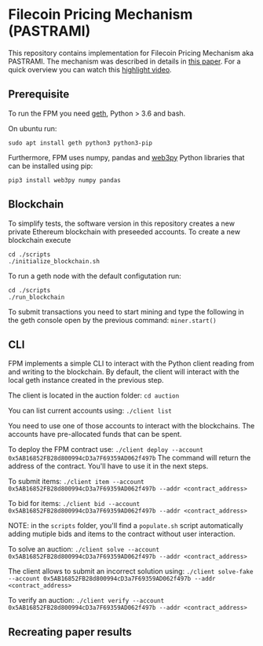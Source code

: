 # Filecoin Pricing Mechanism (PASTRAMI)

This repository contains implementation for Filecoin Pricing Mechanism aka PASTRAMI. The mechanism was described in details in [this paper](https://arxiv.org/pdf/2004.06403.pdf). For a quick overview you can watch this [highlight video](https://www.youtube.com/watch?v=hM1afoJ4KCI).

## Prerequisite
To run the FPM you need [geth](https://geth.ethereum.org/downloads/), Python > 3.6 and bash.

On ubuntu run:

```sudo apt install geth python3 python3-pip```

Furthermore, FPM uses numpy, pandas and [web3py](https://github.com/ethereum/web3.py) Python libraries that can be installed using pip:

`pip3 install web3py numpy pandas`

## Blockchain

To simplify tests, the software version in this repository creates a new private Ethereum blockchain with preseeded accounts. To create a new blockchain execute
```
cd ./scripts
./initialize_blockchain.sh
```

To run a geth node with the default configutation run:
``` 
cd ./scripts
./run_blockchain
```

To submit transactions you need to start mining and type the following in the geth console open by the previous command:
`miner.start()`

## CLI
FPM implements a simple CLI to interact with the Python client reading from and writing to the blockchain. By default, the client will interact with the local geth instance created in the previous step. 

The client is located in the auction folder:
`cd auction`

You can list current accounts using:
`./client list`

You need to use one of those accounts to interact with the blockchains. The accounts have pre-allocated funds that can be spent. 

To deploy the FPM contract use:
`./client deploy --account 0x5AB16852FB28d800994cD3a7F69359AD062f497b`
The command will return the address of the contract. You'll have to use it in the next steps.

To submit items:
`./client item --account 0x5AB16852FB28d800994cD3a7F69359AD062f497b --addr <contract_address>`

To bid for items:
`./client bid --account 0x5AB16852FB28d800994cD3a7F69359AD062f497b --addr <contract_address>`

NOTE: in the `scripts` folder, you'll find a `populate.sh` script automatically adding mutiple bids and items to the contract without user interaction.

To solve an auction:
`./client solve --account 0x5AB16852FB28d800994cD3a7F69359AD062f497b --addr <contract_address>`

The client allows to submit an incorrect solution using:
`./client solve-fake --account 0x5AB16852FB28d800994cD3a7F69359AD062f497b --addr <contract_address>`

To verify an auction:
`./client verify --account 0x5AB16852FB28d800994cD3a7F69359AD062f497b --addr <contract_address>`


## Recreating paper results


